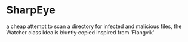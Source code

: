 # SharpEye
a cheap attempt to scan a directory for infected and malicious files, the Watcher class Idea is <del>bluntly copied</del> inspired from 'Flangvik'
